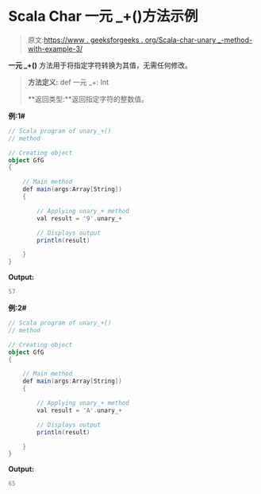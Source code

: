 # Scala Char 一元 _+()方法示例

> 原文:[https://www . geeksforgeeks . org/Scala-char-unary _-method-with-example-3/](https://www.geeksforgeeks.org/scala-char-unary_-method-with-example-3/)

**一元 _+()** 方法用于将指定字符转换为其值，无需任何修改。

> **方法定义:** def 一元 _+: Int
> 
> **返回类型:**返回指定字符的整数值。

**例:1#**

```scala
// Scala program of unary_+()
// method

// Creating object
object GfG
{ 

    // Main method
    def main(args:Array[String])
    {

        // Applying unary_+ method
        val result = '9'.unary_+

        // Displays output
        println(result)

    }
} 
```

**Output:**

```scala
57

```

**例:2#**

```scala
// Scala program of unary_+()
// method

// Creating object
object GfG
{ 

    // Main method
    def main(args:Array[String])
    {

        // Applying unary_+ method
        val result = 'A'.unary_+

        // Displays output
        println(result)

    }
} 
```

**Output:**

```scala
65

```